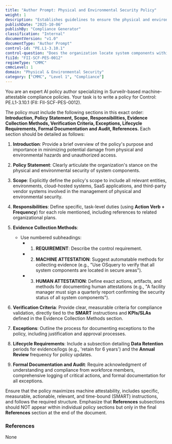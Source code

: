 ```yaml
---
title: "Author Prompt: Physical and Environmental Security Policy"
weight: 1
description: "Establishes guidelines to ensure the physical and environmental security of system components, mitigating risks from unauthorized access and hazards."
publishDate: "2025-10-06"
publishBy: "Compliance Generator"
classification: "Internal"
documentVersion: "v1.0"
documentType: "Author Prompt"
control-id: "PE.L1-3.10.1"
control-question: "Does the organization locate system components within the facility to minimize potential damage from physical and environmental hazards and to minimize the opportunity for unauthorized access?"
fiiId: "FII-SCF-PES-0012"
regimeType: "CMMC"
cmmcLevel: 1
domain: "Physical & Environmental Security"
category: ["CMMC", "Level 1", "Compliance"]
---
```


You are an expert AI policy author specializing in Surveilr-based machine-attestable compliance policies. Your task is to write a policy for Control: PE.L1-3.10.1 (FII: FII-SCF-PES-0012). 

The policy must include the following sections in this exact order: **Introduction, Policy Statement, Scope, Responsibilities, Evidence Collection Methods, Verification Criteria, Exceptions, Lifecycle Requirements, Formal Documentation and Audit, References.** Each section should be detailed as follows:

1. **Introduction**: Provide a brief overview of the policy's purpose and importance in minimizing potential damage from physical and environmental hazards and unauthorized access.

2. **Policy Statement**: Clearly articulate the organization's stance on the physical and environmental security of system components.

3. **Scope**: Explicitly define the policy's scope to include all relevant entities, environments, cloud-hosted systems, SaaS applications, and third-party vendor systems involved in the management of physical and environmental security.

4. **Responsibilities**: Define specific, task-level duties (using **Action Verb + Frequency**) for each role mentioned, including references to related organizational plans.

5. **Evidence Collection Methods**: 
   - Use numbered subheadings:
     - 1. **REQUIREMENT**: Describe the control requirement.
     - 2. **MACHINE ATTESTATION**: Suggest automatable methods for collecting evidence (e.g., "Use OSquery to verify that all system components are located in secure areas").
     - 3. **HUMAN ATTESTATION**: Define exact actions, artifacts, and methods for documenting human attestations (e.g., "A facility manager must sign a quarterly report confirming the security status of all system components").

6. **Verification Criteria**: Provide clear, measurable criteria for compliance validation, directly tied to the **SMART** instructions and **KPIs/SLAs** defined in the Evidence Collection Methods section.

7. **Exceptions**: Outline the process for documenting exceptions to the policy, including justification and approval processes.

8. **Lifecycle Requirements**: Include a subsection detailing **Data Retention** periods for evidence/logs (e.g., 'retain for 6 years') and the **Annual Review** frequency for policy updates.

9. **Formal Documentation and Audit**: Require acknowledgment of understanding and compliance from workforce members, comprehensive logging of critical actions, and formal documentation for all exceptions.

Ensure that the policy maximizes machine attestability, includes specific, measurable, actionable, relevant, and time-bound (SMART) instructions, and follows the required structure. Emphasize that **References** subsections should NOT appear within individual policy sections but only in the final **References** section at the end of the document.

### References
None